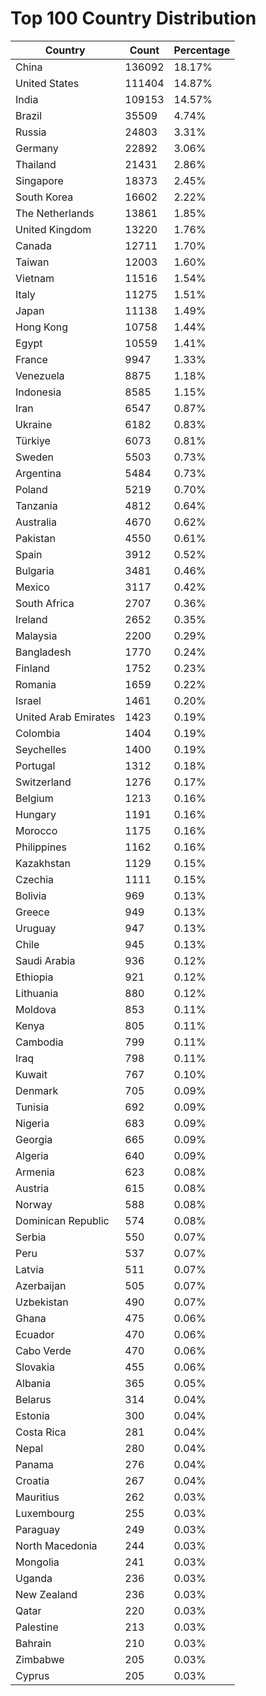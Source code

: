 # Top 100 Country Distribution
| Country | Count | Percentage |
|----|----|----|
| China | 136092 | 18.17% |
| United States | 111404 | 14.87% |
| India | 109153 | 14.57% |
| Brazil | 35509 | 4.74% |
| Russia | 24803 | 3.31% |
| Germany | 22892 | 3.06% |
| Thailand | 21431 | 2.86% |
| Singapore | 18373 | 2.45% |
| South Korea | 16602 | 2.22% |
| The Netherlands | 13861 | 1.85% |
| United Kingdom | 13220 | 1.76% |
| Canada | 12711 | 1.70% |
| Taiwan | 12003 | 1.60% |
| Vietnam | 11516 | 1.54% |
| Italy | 11275 | 1.51% |
| Japan | 11138 | 1.49% |
| Hong Kong | 10758 | 1.44% |
| Egypt | 10559 | 1.41% |
| France | 9947 | 1.33% |
| Venezuela | 8875 | 1.18% |
| Indonesia | 8585 | 1.15% |
| Iran | 6547 | 0.87% |
| Ukraine | 6182 | 0.83% |
| Türkiye | 6073 | 0.81% |
| Sweden | 5503 | 0.73% |
| Argentina | 5484 | 0.73% |
| Poland | 5219 | 0.70% |
| Tanzania | 4812 | 0.64% |
| Australia | 4670 | 0.62% |
| Pakistan | 4550 | 0.61% |
| Spain | 3912 | 0.52% |
| Bulgaria | 3481 | 0.46% |
| Mexico | 3117 | 0.42% |
| South Africa | 2707 | 0.36% |
| Ireland | 2652 | 0.35% |
| Malaysia | 2200 | 0.29% |
| Bangladesh | 1770 | 0.24% |
| Finland | 1752 | 0.23% |
| Romania | 1659 | 0.22% |
| Israel | 1461 | 0.20% |
| United Arab Emirates | 1423 | 0.19% |
| Colombia | 1404 | 0.19% |
| Seychelles | 1400 | 0.19% |
| Portugal | 1312 | 0.18% |
| Switzerland | 1276 | 0.17% |
| Belgium | 1213 | 0.16% |
| Hungary | 1191 | 0.16% |
| Morocco | 1175 | 0.16% |
| Philippines | 1162 | 0.16% |
| Kazakhstan | 1129 | 0.15% |
| Czechia | 1111 | 0.15% |
| Bolivia | 969 | 0.13% |
| Greece | 949 | 0.13% |
| Uruguay | 947 | 0.13% |
| Chile | 945 | 0.13% |
| Saudi Arabia | 936 | 0.12% |
| Ethiopia | 921 | 0.12% |
| Lithuania | 880 | 0.12% |
| Moldova | 853 | 0.11% |
| Kenya | 805 | 0.11% |
| Cambodia | 799 | 0.11% |
| Iraq | 798 | 0.11% |
| Kuwait | 767 | 0.10% |
| Denmark | 705 | 0.09% |
| Tunisia | 692 | 0.09% |
| Nigeria | 683 | 0.09% |
| Georgia | 665 | 0.09% |
| Algeria | 640 | 0.09% |
| Armenia | 623 | 0.08% |
| Austria | 615 | 0.08% |
| Norway | 588 | 0.08% |
| Dominican Republic | 574 | 0.08% |
| Serbia | 550 | 0.07% |
| Peru | 537 | 0.07% |
| Latvia | 511 | 0.07% |
| Azerbaijan | 505 | 0.07% |
| Uzbekistan | 490 | 0.07% |
| Ghana | 475 | 0.06% |
| Ecuador | 470 | 0.06% |
| Cabo Verde | 470 | 0.06% |
| Slovakia | 455 | 0.06% |
| Albania | 365 | 0.05% |
| Belarus | 314 | 0.04% |
| Estonia | 300 | 0.04% |
| Costa Rica | 281 | 0.04% |
| Nepal | 280 | 0.04% |
| Panama | 276 | 0.04% |
| Croatia | 267 | 0.04% |
| Mauritius | 262 | 0.03% |
| Luxembourg | 255 | 0.03% |
| Paraguay | 249 | 0.03% |
| North Macedonia | 244 | 0.03% |
| Mongolia | 241 | 0.03% |
| Uganda | 236 | 0.03% |
| New Zealand | 236 | 0.03% |
| Qatar | 220 | 0.03% |
| Palestine | 213 | 0.03% |
| Bahrain | 210 | 0.03% |
| Zimbabwe | 205 | 0.03% |
| Cyprus | 205 | 0.03% |
